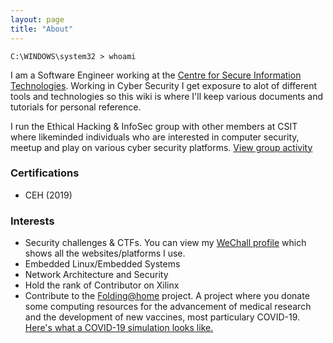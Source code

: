 ```yaml
---
layout: page
title: "About"
---
```


```windows
C:\WINDOWS\system32 > whoami
```

I am a Software Engineer working at the [Centre for Secure Information Technologies](https://www.qub.ac.uk/ecit/CSIT/). Working in Cyber Security I get exposure to alot of different tools and technologies so this wiki is where I'll keep various documents and tutorials for personal reference. 

I run the Ethical Hacking & InfoSec group with other members at CSIT where likeminded individuals who are interested in computer security, meetup and play on various cyber security platforms. [View group activity](https://blogs.qub.ac.uk/team47/about/)

### Certifications
- CEH (2019) 

### Interests
- Security challenges & CTFs. You can view my [WeChall profile](https://www.wechall.net/profile/un5h4d0w) which shows all the websites/platforms I use. 
- Embedded Linux/Embedded Systems
- Network Architecture and Security
- Hold the rank of Contributor on Xilinx
- Contribute to the <a href="https://stats.foldingathome.org/donor/73291172" target="_blank">Folding@home</a> project. A project where you donate some computing resources for the advancement of medical research and the development of new vaccines, most particulary COVID-19. <a href="{{ site.github.url}}/assets/img/foldingathome.png">Here's what a COVID-19 simulation looks like.</a>